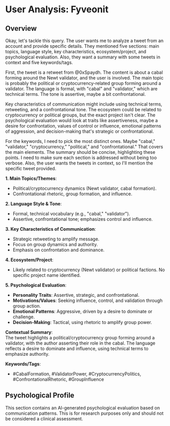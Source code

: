 # User Analysis: Fyveonit

## Overview

<think>
Okay, let's tackle this query. The user wants me to analyze a tweet from an account and provide specific details. They mentioned five sections: main topics, language style, key characteristics, ecosystem/project, and psychological evaluation. Also, they want a summary with some tweets in context and five keywords/tags.

First, the tweet is a retweet from @0xSpaydh. The content is about a cabal forming around the Newt validator, and the user is involved. The main topic is probably the political or cryptocurrency-related group forming around a validator. The language is formal, with "cabal" and "validator," which are technical terms. The tone is assertive, maybe a bit confrontational.

Key characteristics of communication might include using technical terms, retweeting, and a confrontational tone. The ecosystem could be related to cryptocurrency or political groups, but the exact project isn't clear. The psychological evaluation would look at traits like assertiveness, maybe a desire for confrontation, values of control or influence, emotional patterns of aggression, and decision-making that's strategic or confrontational.

For the keywords, I need to pick the most distinct ones. Maybe "cabal," "validator," "cryptocurrency," "political," and "confrontational." That covers the main elements. The summary should be concise, highlighting these points. I need to make sure each section is addressed without being too verbose. Also, the user wants the tweets in context, so I'll mention the specific tweet provided.
</think>

**1. Main Topics/Themes**:  
- Political/cryptocurrency dynamics (Newt validator, cabal formation).  
- Confrontational rhetoric, group formation, and influence.  

**2. Language Style & Tone**:  
- Formal, technical vocabulary (e.g., "cabal," "validator").  
- Assertive, confrontational tone; emphasizes control and influence.  

**3. Key Characteristics of Communication**:  
- Strategic retweeting to amplify message.  
- Focus on group dynamics and authority.  
- Emphasis on confrontation and dominance.  

**4. Ecosystem/Project**:  
- Likely related to cryptocurrency (Newt validator) or political factions. No specific project name identified.  

**5. Psychological Evaluation**:  
- **Personality Traits**: Assertive, strategic, and confrontational.  
- **Motivations/Values**: Seeking influence, control, and validation through group action.  
- **Emotional Patterns**: Aggressive, driven by a desire to dominate or challenge.  
- **Decision-Making**: Tactical, using rhetoric to amplify group power.  

**Contextual Summary**:  
The tweet highlights a political/cryptocurrency group forming around a validator, with the author asserting their role in the cabal. The language reflects a desire to dominate and influence, using technical terms to emphasize authority.  

**Keywords/Tags**:  
- #CabalFormation, #ValidatorPower, #CryptocurrencyPolitics, #ConfrontationalRhetoric, #GroupInfluence

## Psychological Profile

This section contains an AI-generated psychological evaluation based on communication patterns. This is for research purposes only and should not be considered a clinical assessment.